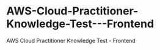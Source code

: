 # AWS-Cloud-Practitioner-Knowledge-Test---Frontend
AWS Cloud Practitioner Knowledge Test - Frontend

